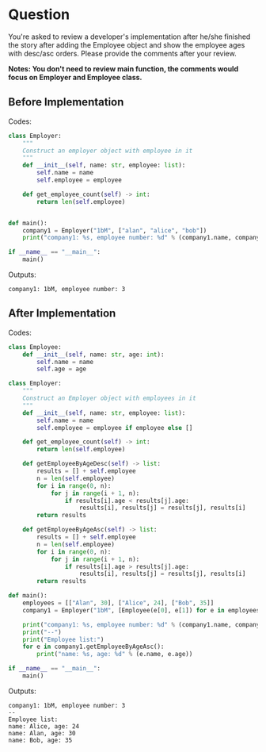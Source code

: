 # Question

You're asked to review a developer's implementation after he/she finished the story after adding the Employee object and show the employee ages with desc/asc orders. Please provide the comments after your review.

__Notes: You don't need to review main function, the comments would focus on Employer and Employee class.__

## Before Implementation

Codes:

```python
class Employer:
    """
    Construct an employer object with employee in it
    """
    def __init__(self, name: str, employee: list):
        self.name = name
        self.employee = employee

    def get_employee_count(self) -> int:
        return len(self.employee)


def main():
    company1 = Employer("1bM", ["alan", "alice", "bob"])
    print("company1: %s, employee number: %d" % (company1.name, company1.get_employee_count()))

if __name__ == "__main__":
    main()
```

Outputs:

```
company1: 1bM, employee number: 3
```


## After Implementation

Codes:

```python
class Employee:
    def __init__(self, name: str, age: int):
        self.name = name
        self.age = age

class Employer:
    """
    Construct an Employer object with employees in it
    """
    def __init__(self, name: str, employee: list):
        self.name = name
        self.employee = employee if employee else []

    def get_employee_count(self) -> int:
        return len(self.employee)

    def getEmployeeByAgeDesc(self) -> list:
        results = [] + self.employee
        n = len(self.employee)
        for i in range(0, n):
            for j in range(i + 1, n):
                if results[i].age < results[j].age:
                    results[i], results[j] = results[j], results[i]
        return results

    def getEmployeeByAgeAsc(self) -> list:
        results = [] + self.employee
        n = len(self.employee)
        for i in range(0, n):
            for j in range(i + 1, n):
                if results[i].age > results[j].age:
                    results[i], results[j] = results[j], results[i]
        return results

def main():
    employees = [["Alan", 30], ["Alice", 24], ["Bob", 35]]
    company1 = Employer("1bM", [Employee(e[0], e[1]) for e in employees])

    print("company1: %s, employee number: %d" % (company1.name, company1.get_employee_count()))
    print("--")
    print("Employee list:")
    for e in company1.getEmployeeByAgeAsc():
        print("name: %s, age: %d" % (e.name, e.age))

if __name__ == "__main__":
    main()
```

Outputs:

```
company1: 1bM, employee number: 3
--
Employee list:
name: Alice, age: 24
name: Alan, age: 30
name: Bob, age: 35
```
